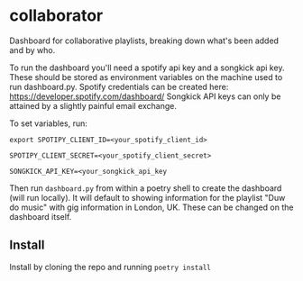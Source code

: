 # collaborator
Dashboard for collaborative playlists, breaking down what's been added and by who.

To run the dashboard you'll need a spotify api key and a songkick api key. These should be stored as environment variables on the machine used to run dashboard.py.
Spotify credentials can be created here: https://developer.spotify.com/dashboard/
Songkick API keys can only be attained by a slightly painful email exchange.

To set variables, run:

`export SPOTIPY_CLIENT_ID=<your_spotify_client_id>`

`SPOTIPY_CLIENT_SECRET=<your_spotify_client_secret>`

`SONGKICK_API_KEY=<your_songkick_api_key`

Then run `dashboard.py` from within a poetry shell to create the dashboard (will run locally). It will default to showing information for the playlist "Duw do music" with gig information in London, UK. These can be changed on the dashboard itself.

Install
-------
Install by cloning the repo and running `poetry install`
